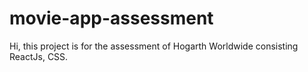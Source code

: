 # movie-app-assessment
Hi, this project is for the assessment of Hogarth Worldwide consisting ReactJs, CSS. 
